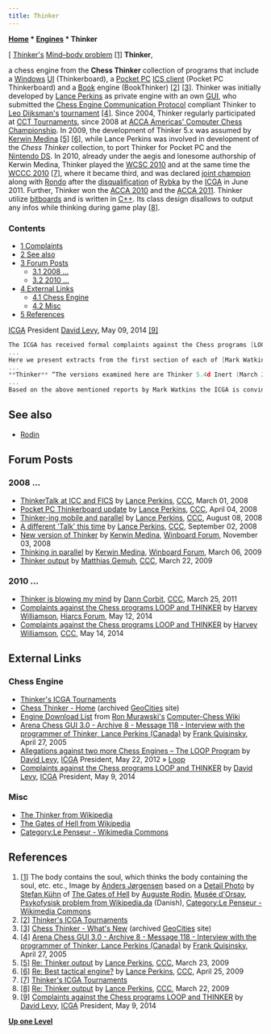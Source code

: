 ```yaml
---
title: Thinker
---
```

**[Home](Home "Home") \* [Engines](Engines "Engines") \* Thinker**



[ [Thinker's](https://en.wikipedia.org/wiki/The_Thinker) [Mind–body problem](https://en.wikipedia.org/wiki/Mind%E2%80%93body_problem) <a id="cite-note-1" href="#cite-ref-1">[1]</a>
**Thinker**,  

a chess engine from the **Chess Thinker** collection of programs that include a [Windows](Windows "Windows") [UI](GUI "GUI") (Thinkerboard), a [Pocket PC](index.php?title=Pocket_PC&action=edit&redlink=1 "Pocket PC (page does not exist)") [ICS client](https://en.wikipedia.org/wiki/Internet_Connection_Sharing) (Pocket PC Thinkerboard) and a [Book](Opening_Book "Opening Book") engine (BookThinker) <a id="cite-note-2" href="#cite-ref-2">[2]</a> <a id="cite-note-3" href="#cite-ref-3">[3]</a>. 
Thinker was initially developed by [Lance Perkins](Lance_Perkins "Lance Perkins") as private engine with an own [GUI](GUI "GUI"), who submitted the [Chess Engine Communication Protocol](Chess_Engine_Communication_Protocol "Chess Engine Communication Protocol") compliant Thinker to [Leo Dijksman's](Leo_Dijksman "Leo Dijksman") [tournament](WBEC "WBEC") <a id="cite-note-4" href="#cite-ref-4">[4]</a>. Since 2004, Thinker regularly participated at [CCT Tournaments](CCT_Tournaments "CCT Tournaments"), since 2008 at [ACCA Americas' Computer Chess Championship](ACCA_Americas%27_Computer_Chess_Championship "ACCA Americas' Computer Chess Championship").
In 2009, the development of Thinker 5.x was assumed by [Kerwin Medina](Kerwin_Medina "Kerwin Medina") <a id="cite-note-5" href="#cite-ref-5">[5]</a> <a id="cite-note-6" href="#cite-ref-6">[6]</a>, while Lance Perkins was involved in development of the *Chess Thinker* collection, to port Thinker for Pocket PC and the [Nintendo DS](https://en.wikipedia.org/wiki/Nintendo_DS). 
In 2010, already under the aegis and lonesome authorship of Kerwin Medina, Thinker played the [WCSC 2010](WCSC_2010 "WCSC 2010") and at the same time the [WCCC 2010](WCCC_2010 "WCCC 2010") <a id="cite-note-7" href="#cite-ref-7">[7]</a>, where it became third, and was declared [joint champion](ICGA_Investigations#2010 "ICGA Investigations") along with [Rondo](Rondo "Rondo") after the [disqualification](World_Computer_Chess_Championship#RybkaDisqualification "World Computer Chess Championship") of [Rybka](Rybka "Rybka") by the [ICGA](ICGA "ICGA") in June 2011. Further, Thinker won the [ACCA 2010](ACCA_2010 "ACCA 2010") and the [ACCA 2011](ACCA_2011 "ACCA 2011").
Thinker utilize [bitboards](Bitboards "Bitboards") and is written in [C++](Cpp "Cpp"). Its class design disallows to output any infos while thinking during game play <a id="cite-note-8" href="#cite-ref-8">[8]</a>. 



### Contents


* [1 Complaints](#complaints)
* [2 See also](#see-also)
* [3 Forum Posts](#forum-posts)
	+ [3.1 2008 ...](#2008-...)
	+ [3.2 2010 ...](#2010-...)
* [4 External Links](#external-links)
	+ [4.1 Chess Engine](#chess-engine)
	+ [4.2 Misc](#misc)
* [5 References](#references)






[ICGA](ICGA "ICGA") President [David Levy](David_Levy "David Levy"), May 09, 2014 <a id="cite-note-9" href="#cite-ref-9">[9]</a>




```C++
The ICGA has received formal complaints against the Chess programs [LOOP](Loop_(Program) "Loop (Program)") and THINKER, both of which have participated in the World Computer Chess Championship. LOOP was entered by Fritz Reul into the [2007 WCCC](WCCC_2007 "WCCC 2007") in Amsterdam. THINKER was entered into the [2010 WCCC](WCCC_2010 "WCCC 2010") in Kanazawa.
...
Here we present extracts from the first section of each of [Mark Watkins](Mark_Watkins "Mark Watkins") reports.
...
**Thinker** “The versions examined here are Thinker 5.4d Inert (March 2009), and Thinker 5.5.4, entered into [Leo Dijksman’s](Leo_Dijksman "Leo Dijksman") [WBEC](WBEC "WBEC") tournament in January 2011. The first appears to derive from [Strelka 2](Strelka "Strelka") (thus [Rybka 1](Rybka "Rybka"), and relating to [Fruit 2.1](Fruit "Fruit")). The second appears to derive from [IvanHoe](IvanHoe "IvanHoe") (thus partially Rybka 3).”
...
Based on the above mentioned reports by Mark Watkins the ICGA is convinced that, at the very least, both Fritz Reul and [Kerwin Medina](Kerwin_Medina "Kerwin Medina") have a case to answer. Depending on how Reul and/or Medina respond to these allegations the ICGA might decide to conduct further investigations and/or take some form of strong sanctioning action against the programmers.  However, the ICGA does not intend to proceed further along the route to strong sanctions for the time being, in order to give these programmers more time in which to make contact with the ICGA President and present their defence to the allegations. If either or both of these programmers fail to do so by December 31st 2014, or refuses to do so, the ICGA will disqualify them from all their results in ICGA events.  In the meantime the ICGA has decided to suspend both Fritz Reul and Kerwin Medina from participation in all ICGA events until such time as they have made contact and offered a defence. 

```

## See also


* [Rodin](Rodin "Rodin")


## Forum Posts


### 2008 ...


* [ThinkerTalk at ICC and FICS](http://www.talkchess.com/forum/viewtopic.php?t=19945) by [Lance Perkins](Lance_Perkins "Lance Perkins"), [CCC](CCC "CCC"), March 01, 2008
* [Pocket PC Thinkerboard update](http://www.talkchess.com/forum/viewtopic.php?t=20519) by [Lance Perkins](Lance_Perkins "Lance Perkins"), [CCC](CCC "CCC"), April 04, 2008
* [Thinker-ing mobile and parallel](http://www.talkchess.com/forum/viewtopic.php?t=22859) by [Lance Perkins](Lance_Perkins "Lance Perkins"), [CCC](CCC "CCC"), August 08, 2008
* [A different 'Talk' this time](http://www.talkchess.com/forum/viewtopic.php?t=23445) by [Lance Perkins](Lance_Perkins "Lance Perkins"), [CCC](CCC "CCC"), September 02, 2008
* [New version of Thinker](http://www.open-aurec.com/wbforum/viewtopic.php?f=2&t=49609) by [Kerwin Medina](Kerwin_Medina "Kerwin Medina"), [Winboard Forum](Computer_Chess_Forums "Computer Chess Forums"), November 03, 2008
* [Thinking in parallel](http://www.open-aurec.com/wbforum/viewtopic.php?f=2&t=50017) by [Kerwin Medina](Kerwin_Medina "Kerwin Medina"), [Winboard Forum](Computer_Chess_Forums "Computer Chess Forums"), March 06, 2009
* [Thinker output](http://www.talkchess.com/forum/viewtopic.php?t=27113) by [Matthias Gemuh](Matthias_Gemuh "Matthias Gemuh"), [CCC](CCC "CCC"), March 22, 2009


### 2010 ...


* [Thinker is blowing my mind](http://www.talkchess.com/forum/viewtopic.php?t=38553) by [Dann Corbit](Dann_Corbit "Dann Corbit"), [CCC](CCC "CCC"), March 25, 2011
* [Complaints against the Chess programs LOOP and THINKER](http://hiarcs.net/forums/viewtopic.php?t=6707) by [Harvey Williamson](Harvey_Williamson "Harvey Williamson"), [Hiarcs Forum](Computer_Chess_Forums "Computer Chess Forums"), May 12, 2014
* [Complaints against the Chess programs LOOP and THINKER](http://www.talkchess.com/forum/viewtopic.php?t=52325) by [Harvey Williamson](Harvey_Williamson "Harvey Williamson"), [CCC](CCC "CCC"), May 14, 2014


## External Links


### Chess Engine


* [Thinker's ICGA Tournaments](https://www.game-ai-forum.org/icga-tournaments/program.php?id=612)
* [Chess Thinker - Home](http://www.oocities.org/thechessthinker/index.html) (archived [GeoCities](https://en.wikipedia.org/wiki/GeoCities) site)
* [Engine Download List](http://www.computer-chess.org/doku.php?id=computer_chess:wiki:download:engine_download_list) from [Ron Murawski's](Ron_Murawski "Ron Murawski") [Computer-Chess Wiki](http://computer-chess.org/doku.php?id=home)
* [Arena Chess GUI 3.0 - Archive 8 - Message 118 - Interview with the programmer of Thinker, Lance Perkins (Canada)](http://playwitharena.com/?Newsticker:Archive_8) by [Frank Quisinsky](Frank_Quisinsky "Frank Quisinsky"), April 27, 2005
* [Allegations against two more Chess Engines – The LOOP Program](https://icga.org/?p=354) by [David Levy](David_Levy "David Levy"), [ICGA](ICGA "ICGA") President, May 22, 2012 » [Loop](Loop_(Program) "Loop (Program)")
* [Complaints against the Chess programs LOOP and THINKER](https://icga.org/?p=919) by [David Levy](David_Levy "David Levy"), [ICGA](ICGA "ICGA") President, May 9, 2014


### Misc


* [The Thinker from Wikipedia](https://en.wikipedia.org/wiki/The_Thinker)
* [The Gates of Hell from Wikipedia](https://en.wikipedia.org/wiki/The_Gates_of_Hell)
* [Category:Le Penseur - Wikimedia Commons](http://commons.wikimedia.org/wiki/Category:Le_Penseur)


## References


1. <a id="cite-ref-1" href="#cite-note-1">[1]</a> The body contains the soul, which thinks the body containing the soul, etc. etc., Image by [Anders Jørgensen](https://en.wikipedia.org/wiki/User:Anjoe) based on a [Detail Photo](http://de.wikipedia.org/wiki/Datei:Hoellentor_Detail_gr.jpg) by [Stefan Kühn](https://en.wikipedia.org/wiki/User:Stefan_K%C3%BChn) of [The Gates of Hell](https://en.wikipedia.org/wiki/The_Gates_of_Hell) by [Auguste Rodin](Category:Auguste_Rodin "Category:Auguste Rodin"), [Musée d'Orsay](https://en.wikipedia.org/wiki/Mus%C3%A9e_d%27Orsay), [Psykofysisk problem from Wikipedia.da](http://da.wikipedia.org/wiki/Psykofysisk_problem) (Danish), [Category:Le Penseur - Wikimedia Commons](http://commons.wikimedia.org/wiki/Category:Le_Penseur)
2. <a id="cite-ref-2" href="#cite-note-2">[2]</a> [Thinker's ICGA Tournaments](https://www.game-ai-forum.org/icga-tournaments/program.php?id=612)
3. <a id="cite-ref-3" href="#cite-note-3">[3]</a> [Chess Thinker - What's New](http://www.oocities.org/thechessthinker/whatsnew.html) (archived [GeoCities](https://en.wikipedia.org/wiki/GeoCities) site)
4. <a id="cite-ref-4" href="#cite-note-4">[4]</a> [Arena Chess GUI 3.0 - Archive 8 - Message 118 - Interview with the programmer of Thinker, Lance Perkins (Canada)](http://playwitharena.com/?Newsticker:Archive_8) by [Frank Quisinsky](Frank_Quisinsky "Frank Quisinsky"), April 27, 2005
5. <a id="cite-ref-5" href="#cite-note-5">[5]</a> [Re: Thinker output](http://www.talkchess.com/forum3/viewtopic.php?topic_view=threads&t=27113&start=13) by [Lance Perkins](Lance_Perkins "Lance Perkins"), [CCC](CCC "CCC"), March 23, 2009
6. <a id="cite-ref-6" href="#cite-note-6">[6]</a> [Re: Best tactical engine?](http://www.talkchess.com/forum/viewtopic.php?p=263263) by [Lance Perkins](Lance_Perkins "Lance Perkins"), [CCC](CCC "CCC"), April 25, 2009
7. <a id="cite-ref-7" href="#cite-note-7">[7]</a> [Thinker's ICGA Tournaments](https://www.game-ai-forum.org/icga-tournaments/program.php?id=612)
8. <a id="cite-ref-8" href="#cite-note-8">[8]</a> [Re: Thinker output](http://www.talkchess.com/forum/viewtopic.php?topic_view=threads&p=257009&t=27113) by [Lance Perkins](Lance_Perkins "Lance Perkins"), [CCC](CCC "CCC"), March 22, 2009
9. <a id="cite-ref-9" href="#cite-note-9">[9]</a> [Complaints against the Chess programs LOOP and THINKER](https://icga.org/?p=919) by [David Levy](David_Levy "David Levy"), [ICGA](ICGA "ICGA") President, May 9, 2014

**[Up one Level](Engines "Engines")**







 
